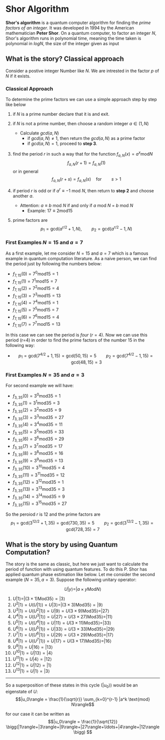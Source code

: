 # Shor Algorithm
__Shor's algorithm__ is a quantum computer algorithm for finding the _prime factors of an integer_. It was developed in 1994 by the American mathematician __Peter Shor__. On a quantum computer, to factor an integer $N$, Shor's algorithm runs in polynomial time, meaning the time taken is polynomial in $log N$, the size of the integer given as input


## What is the story? Classical approach
Consider a postive integer Number like $N$. We are intrested in the factor $p$ of $N$ if it exists. 

### Classical Approach

To determine the prime factors we can use a simple approach step by step like below
1. if $N$ is a prime number declare that it is and exit.
2. if $N$ is not a prime number, then choose a random integer $a \in (1,N)$  
   * Calculate $gcd(a,N)$         
     * if $gcd(a,N) \neq 1$, then return the $gcd(a,N)$ as a prime factor
     * if $gcd(a,N) = 1$, proceed to __step 3__.
3. find the period $r$ in such a way that for the function $f_{a,N}(x) = a^x \text{mod} N$ 
$$f_{a,N}(r+1)= f_{a,N}(1) $$
or in general
$$f_{a,N}(r+s)= f_{a,N}(s) \quad \text{for} \qquad s>1 $$

4. if period $r$ is odd or if $a^r \equiv -1$ $\text{mod}$ $N$, then return to __step 2__ and choose another $a$.
     * Attention: $a\equiv b$ $\text{mod}$ $N$ if and only if $a$ $\text{mod}$ $N$ = $b$ $\text{mod}$ $N$
       * Example: $17 \equiv 2\text{mod} 15$
5. prime factors are 
   $$p_1 = \text{gcd}(a^{r/2}+1,N), \qquad p_2 = \text{gcd}(a^{r/2}-1,N)$$

### First Examples $N=15$ and $a=7$
As a first example, let me consider $N=15$ and $a=7$ which is a famous example in quantum computation literature. As a naive person, we can find the period just by following the numbers below:

  * $f_{7,15}(0) = 7^0 \text{mod} 15 = 1$
  * $f_{7,15}(1) = 7^1 \text{mod} 15 = 7$
  * $f_{7,15}(2) = 7^2 \text{mod} 15 = 4$
  * $f_{7,15}(3) = 7^3 \text{mod} 15 = 13$
  * $f_{7,15}(4) = 7^4 \text{mod} 15 = 1$
  * $f_{7,15}(5) = 7^5 \text{mod} 15 = 7$
  * $f_{7,15}(6) = 7^6 \text{mod} 15 = 4$
  * $f_{7,15}(7) = 7^7 \text{mod} 15 = 13$ 

 In this case we can see the period is *four* $(r=4)$. Now we can use this period (r=4) in order to find the prime factors of the number 15 in the following way:
   * $$p_1 = \text{gcd}(7^{4/2}+1,15)=\text{gcd}(50,15)=5 \qquad  p_2 = \text{gcd}(7^{4/2}-1,15)=\text{gcd}(48,15)=3$$
 
### First Examples $N=35$ and $a=3$
For second example we will have:
  * $f_{3,35}(0) = 3^0 \text{mod} 35 = 1$
  * $f_{3,35}(1) = 3^1 \text{mod} 35 = 3$
  * $f_{3,35}(2) = 3^2 \text{mod} 35 = 9$
  * $f_{3,35}(3) = 3^3 \text{mod} 35 = 27$
  * $f_{3,35}(4) = 3^4 \text{mod} 35 = 11$
  * $f_{3,35}(5) = 3^5 \text{mod} 35 = 33$
  * $f_{3,35}(6) = 3^6 \text{mod} 35 = 29$
  * $f_{3,35}(7) = 3^7 \text{mod} 35 = 17$
  * $f_{3,35}(8) = 3^8 \text{mod} 35 = 16$
  * $f_{3,35}(9) = 3^9 \text{mod} 35 = 13$
  * $f_{3,35}(10) = 3^{10} \text{mod} 35 = 4$
  * $f_{3,35}(11) = 3^{11} \text{mod} 35 = 12$
  * $f_{3,35}(12) = 3^{12} \text{mod} 35 = 1$
  * $f_{3,35}(13) = 3^{13} \text{mod} 35 = 3$
  * $f_{3,35}(14) = 3^{14} \text{mod} 35 = 9$
  * $f_{3,35}(15) = 3^{15} \text{mod} 35 = 27$
 
 So the peroiod $r$ is 12 and the prime factors are
   $$p_1 = \text{gcd}(3^{12/2}+1,35)=\text{gcd}(730,35)=5 \qquad   p_2 = \text{gcd}(3^{12/2}-1,35)=\text{gcd}(728,35)=7$$
 
## What is the story by using Quantum Computation?
The story is the same as classic, but here we just want to calculate the period of function with using quantum features. To do this P. Shor has applied quantum phase estimation like below. Let me consider the second example $(N=35,a=3)$. Suppose the following unitary operator:

$$U|y\rangle = |a\times y \text{Mod} N\rangle$$

1. $U|1\rangle = |(3\times 1) \text{Mod} 35\rangle = |3\rangle$
2. $U^2|1\rangle   = U(U|1\rangle)      = U|3\rangle = |(3\times 3) \text{Mod} 35\rangle = |9\rangle$
3. $U^3|1\rangle   = U(U^2|1\rangle)    = U|9\rangle = U(3\times 9) \text{Mod} 35\rangle = |27\rangle$
4. $U^4|1\rangle   = U(U^3|1\rangle)    = U|27\rangle = U(3\times 27) \text{Mod} 35\rangle = |11\rangle$
5. $U^5|1\rangle   = U(U^4|1\rangle)    = U|11\rangle = U(3\times 11) \text{Mod} 35\rangle = |33\rangle$
6. $U^6|1\rangle   = U(U^5|1\rangle)    = U|33\rangle = U(3\times 33) \text{Mod} 35\rangle = |29\rangle$
7. $U^7|1\rangle   = U(U^6|1\rangle)    = U|29\rangle = U(3\times 29) \text{Mod} 35\rangle = |17\rangle$
8. $U^8|1\rangle   = U(U^7|1\rangle)    = U|17\rangle = U(3\times 17) \text{Mod} 35\rangle = |16\rangle$
9. $U^9|1\rangle   = U|16\rangle = |13\rangle$
10. $U^10|1\rangle = U|13\rangle  = |4\rangle$
11. $U^11|1\rangle = U|4\rangle  = |12\rangle$
12. $U^12|1\rangle = U|12\rangle  = |1\rangle$
13. $U^13|1\rangle = U|1\rangle  = |3\rangle$

***
So a superposition of these states in this cycle $(|u_0\rangle)$ would be an eigenstate of $U$:
$$|u_0\rangle = \frac{1}{\sqrt{r}} \sum_{k=0}^{r-1} |a^k \text{mod} N\rangle$$

for our case it can be written as 
$$|u_0\rangle = \frac{1}{\sqrt{12}} \bigg(|1\rangle+|3\rangle+|9\rangle+|27\rangle+\ldots+|4\rangle+|12\rangle\bigg) $$




